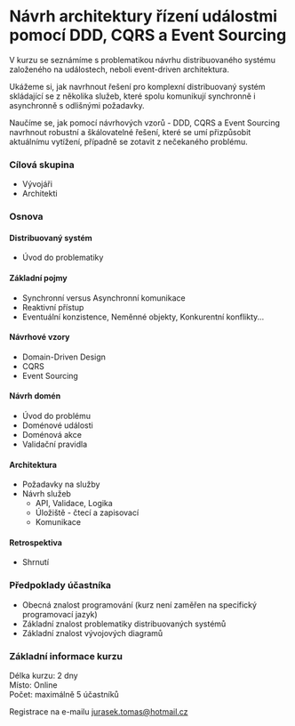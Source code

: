 <!-- ![EDA](/images/EDA.png) -->

# Návrh architektury řízení událostmi pomocí DDD, CQRS a Event Sourcing

V kurzu se seznámíme s problematikou návrhu distribuovaného systému založeného na událostech, neboli event-driven architektura. 

Ukážeme si, jak navrhnout řešení pro komplexní distribuovaný systém skládající se z několika služeb, které spolu komunikují synchronně i asynchronně s odlišnými požadavky.

Naučíme se, jak pomocí návrhových vzorů - DDD, CQRS a Event Sourcing navrhnout robustní a škálovatelné řešení, které se umí přizpůsobit aktuálnímu vytížení, případně se zotavit z nečekaného problému.

### Cílová skupina
* Vývojáři
* Architekti

### Osnova
#### Distribuovaný systém
* Úvod do problematiky

#### Základní pojmy 
* Synchronní versus Asynchronní komunikace
* Reaktivní přístup
* Eventuální konzistence, Neměnné objekty, Konkurentní konflikty...

#### Návrhové vzory
* Domain-Driven Design
* CQRS
* Event Sourcing

#### Návrh domén
* Úvod do problému
* Doménové události
* Doménová akce
* Validační pravidla

#### Architektura
* Požadavky na služby
* Návrh služeb
  * API, Validace, Logika
  * Úložiště - čtecí a zapisovací 
  * Komunikace

#### Retrospektiva    
* Shrnutí

### Předpoklady účastníka
* Obecná znalost programování (kurz není zaměřen na specifický programovací jazyk)
* Základní znalost problematiky distribuovaných systémů
* Základní znalost vývojových diagramů 


### Základní informace kurzu
Délka kurzu: 2 dny  
Místo: Online  
Počet: maximálně 5 účastníků  

Registrace na e-mailu [jurasek.tomas@hotmail.cz](mailto:jurasek.tomas@hotmail.cz)
